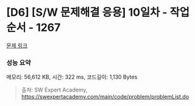 # [D6] [S/W 문제해결 응용] 10일차 - 작업순서 - 1267 

[문제 링크](https://swexpertacademy.com/main/code/problem/problemDetail.do?contestProbId=AV18TrIqIwUCFAZN) 

### 성능 요약

메모리: 56,612 KB, 시간: 322 ms, 코드길이: 1,130 Bytes



> 출처: SW Expert Academy, https://swexpertacademy.com/main/code/problem/problemList.do